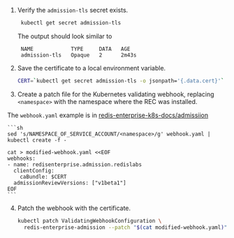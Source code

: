1. Verify the `admission-tls` secret exists.

    ```sh
     kubectl get secret admission-tls
    ```
  
    The output should look similar to
  
    ```
     NAME            TYPE     DATA   AGE
     admission-tls   Opaque   2      2m43s
    ```

2. Save the certificate to a local environment variable.

    ```sh
    CERT=`kubectl get secret admission-tls -o jsonpath='{.data.cert}'`
    ```

3. Create a patch file for the Kubernetes validating webhook, replacing `<namespace>` with the namespace where the REC was installed.

  The `webhook.yaml` example is in [redis-enterprise-k8s-docs/admissiion](https://github.com/RedisLabs/redis-enterprise-k8s-docs/tree/master/admission)

    ```sh
    sed 's/NAMESPACE_OF_SERVICE_ACCOUNT/<namespace>/g' webhook.yaml | kubectl create -f -

    cat > modified-webhook.yaml <<EOF
    webhooks:
    - name: redisenterprise.admission.redislabs
      clientConfig:
        caBundle: $CERT
      admissionReviewVersions: ["v1beta1"]
    EOF
    ```

4. Patch the webhook with the certificate.

    ```sh
    kubectl patch ValidatingWebhookConfiguration \
      redis-enterprise-admission --patch "$(cat modified-webhook.yaml)"
    ```
